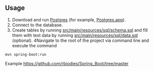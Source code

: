## Usage
1. Download and run [Postgres](https://www.postgresql.org/download/) (for example, [Postgres.app](https://postgresapp.com/downloads.html)).
2. Connect to the database.
3. Create tables by running [src/main/resources/sql/schema.sql](https://github.com/rbiodies/Payment_assistant/blob/master/src/main/resources/sql/schema.sql) and fill them with test data by running [src/main/resources/sql/data.sql](https://github.com/rbiodies/Payment_assistant/blob/master/src/main/resources/sql/data.sql) (optional).
4Navigate to the root of the project via command line and execute the command
```
mvn spring-boot:run
```

Example https://github.com/rbiodies/Spring_Boot/tree/master

